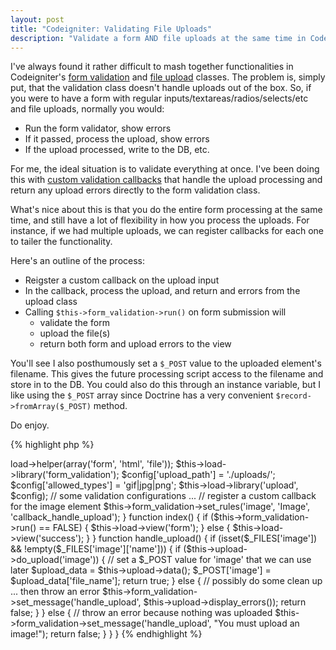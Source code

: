 ```yaml
---
layout: post
title: "Codeigniter: Validating File Uploads"
description: "Validate a form AND file uploads at the same time in Codeigniter by utilizing custom callbacks."
---
```


I've always found it rather difficult to mash together functionalities in Codeigniter's [form validation](http://codeigniter.com/user_guide/libraries/form_validation.html) and [file upload](http://codeigniter.com/user_guide/libraries/file_uploading.html) classes. The problem is, simply put, that the validation class doesn't handle uploads out of the box. So, if you were to have a form with regular inputs/textareas/radios/selects/etc and file uploads, normally you would:

* Run the form validator, show errors
* If it passed, process the upload, show errors
* If the upload processed, write to the DB, etc.

For me, the ideal situation is to validate everything at once. I've been doing this with [custom validation callbacks](http://codeigniter.com/user_guide/libraries/form_validation.html#callbacks) that handle the upload processing and return any upload errors directly to the form validation class.

<!--break-->

What's nice about this is that you do the entire form processing at the same time, and still have a lot of flexibility in how you process the uploads. For instance, if we had multiple uploads, we can register callbacks for each one to tailer the functionality.

Here's an outline of the process:

* Reigster a custom callback on the upload input
* In the callback, process the upload, and return and errors from the upload class
* Calling `$this->form_validation->run()` on form submission will
  * validate the form
  * upload the file(s)
  * return both form and upload errors to the view

You'll see I also posthumously set a `$_POST` value to the uploaded element's filename. This gives the future processing script access to the filename and store in to the DB. You could also do this through an instance variable, but I like using the `$_POST` array since Doctrine has a very convenient `$record->fromArray($_POST)` method.

Do enjoy.

{% highlight php %}
<?php
class Publish extends CI_Controller {

  function __construct()
  {
    parent::__construct();
    $this->load->helper(array('form', 'html', 'file'));
    $this->load->library('form_validation');

    $config['upload_path']   = './uploads/';
    $config['allowed_types'] = 'gif|jpg|png';
    $this->load->library('upload', $config);

    // some validation configurations ...

    // register a custom callback for the image element
    $this->form_validation->set_rules('image', 'Image', 'callback_handle_upload');
  }

  function index()
  {
    if ($this->form_validation->run() == FALSE)
    {
      $this->load->view('form');
    }
    else
    {
      $this->load->view('success');
    }
  }

  function handle_upload()
  {
    if (isset($_FILES['image']) && !empty($_FILES['image']['name']))
      {
      if ($this->upload->do_upload('image'))
      {
        // set a $_POST value for 'image' that we can use later
        $upload_data    = $this->upload->data();
        $_POST['image'] = $upload_data['file_name'];
        return true;
      }
      else
      {
        // possibly do some clean up ... then throw an error
        $this->form_validation->set_message('handle_upload', $this->upload->display_errors());
        return false;
      }
    }
    else
    {
      // throw an error because nothing was uploaded
      $this->form_validation->set_message('handle_upload', "You must upload an image!");
      return false;
    }
  }

}
{% endhighlight %}